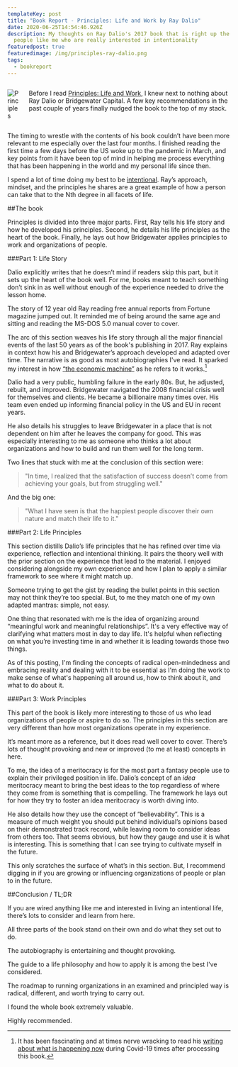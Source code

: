 ```yaml
---
templateKey: post
title: "Book Report - Principles: Life and Work by Ray Dalio"
date: 2020-06-25T14:54:46.926Z
description: My thoughts on Ray Dalio's 2017 book that is right up the alley of
  people like me who are really interested in intentionality
featuredpost: true
featuredimage: /img/principles-ray-dalio.png
tags:
  - bookreport
---
```

<div class="columns">
<div class="column is-3">

![Principles](/img/principles-ray-dalio.png)

</div>
<div class="column is-9">


Before I read <a href="https://bookshop.org/a/2938/9781501124020">Principles: Life and Work</a>, I knew next to nothing about Ray Dalio or Bridgewater Capital. A few key recommendations in the past couple of years finally nudged the book to the top of my stack. 

</div>
</div>

The timing to wrestle with the contents of his book couldn’t have been more relevant to me especially over the last four months. I finished reading the first time a few days before the US woke up to the pandemic in March, and key points from it have been top of mind in helping me process everything that has been happening in the world and my personal life since then.

I spend a lot of time doing my best to be [intentional](/core-values). Ray’s approach, mindset, and the principles he shares are a great example of how a person can take that to the Nth degree in all facets of life.

##The book

Principles is divided into three major parts. First, Ray tells his life story and how he developed his principles. Second, he details his life principles as the heart of the book. Finally, he lays out how Bridgewater applies principles to work and organizations of people.

###Part 1: Life Story

Dalio explicitly writes that he doesn’t mind if readers skip this part, but it sets up the heart of the book well. For me, books meant to teach something don’t sink in as well without enough of the experience needed to drive the lesson home.

The story of 12 year old Ray reading free annual reports from Fortune magazine jumped out. It reminded me of being around the same age and sitting and reading the MS-DOS 5.0 manual cover to cover.

The arc of this section weaves his life story through all the major financial events of the last 50 years as of the book's publishing in 2017. Ray explains in context how his and Bridgewater’s approach developed and adapted over time. The narrative is as good as most autobiographies I've read. It sparked my interest in how [“the economic machine”](https://www.youtube.com/watch?v=PHe0bXAIuk0) as he refers to it works.[^1]

[^1]: It has been fascinating and at times nerve wracking to read his [writing about what is happening now](https://www.linkedin.com/in/raydalio/detail/recent-activity/posts/) during Covid-19 times after processing this book.

Dalio had a very public, humbling failure in the early 80s. But, he adjusted, rebuilt, and improved. Bridgewater navigated the 2008 financial crisis well for themselves and clients. He became a billionaire many times over. His team even ended up informing financial policy in the US and EU in recent years.

He also details his struggles to leave Bridgewater in a place that is not dependent on him after he leaves the company for good. This was especially interesting to me as someone who thinks a lot about organizations and how to build and run them well for the long term.

Two lines that stuck with me at the conclusion of this section were:

> "In time, I realized that the satisfaction of success doesn’t come from achieving your goals, but from struggling well."

And the big one:

> "What I have seen is that the happiest people discover their own nature and match their life to it."


###Part 2: Life Principles

This section distills Dalio’s life principles that he has refined over time via experience, reflection and intentional thinking. It pairs the theory well with the prior section on the experience that lead to the material. I enjoyed considering alongside my own experience and how I plan to apply a similar framework to see where it might match up.

Someone trying to get the gist by reading the bullet points in this section may not think they’re too special. But, to me they match one of my own adapted mantras: simple, not easy.

One thing that resonated with me is the idea of organizing around “meaningful work and meaningful relationships”. It's a very effective way of clarifying what matters most in day to day life. It's helpful when reflecting on what you’re investing time in and whether it is leading towards those two things.

As of this posting, I'm finding the concepts of radical open-mindedness and embracing reality and dealing with it to be essential as I'm doing the work to make sense of what's happening all around us, how to think about it, and what to do about it.

###Part 3: Work Principles

This part of the book is likely more interesting to those of us who lead organizations of people or aspire to do so. The principles in this section are very different than how most organizations operate in my experience.

It’s meant more as a reference, but it does read well cover to cover. There’s lots of thought provoking and new or improved (to me at least) concepts in here. 

To me, the idea of a meritocracy is for the most part a fantasy people use to explain their privileged position in life. Dalio’s concept of an _idea_ meritocracy meant to bring the best ideas to the top regardless of where they come from is something that is compelling. The framework he lays out for how they try to foster an idea meritocracy is worth diving into.

He also details how they use the concept of “believability”. This is a measure of much weight you should put behind individual’s opinions based on their demonstrated track record, while leaving room to consider ideas from others too. That seems obvious, but how they gauge and use it is what is interesting. This is something that I can see trying to cultivate myself in the future.

This only scratches the surface of what’s in this section. But, I recommend digging in if you are growing or influencing organizations of people or plan to in the future.

##Conclusion / TL;DR

If you are wired anything like me and interested in living an intentional life, there’s lots to consider and learn from here. 

All three parts of the book stand on their own and do what they set out to do. 

The autobiography is entertaining and thought provoking. 

The guide to a life philosophy and how to apply it is among the best I've considered. 

The roadmap to running organizations in an examined and principled way is radical, different, and worth trying to carry out.

I found the whole book extremely valuable.

Highly recommended.